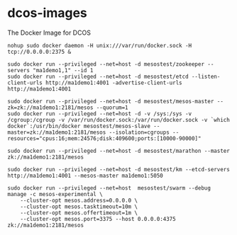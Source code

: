 # dcos-images
The Docker Image for DCOS

	nohup sudo docker daemon -H unix:///var/run/docker.sock -H tcp://0.0.0.0:2375 &

	sudo docker run --privileged --net=host -d mesostest/zookeeper --servers "ma1demo1,1" --id 1
	sudo docker run --privileged --net=host -d mesostest/etcd --listen-client-urls http://ma1demo1:4001 -advertise-client-urls http://ma1demo1:4001
	
	sudo docker run --privileged --net=host -d mesostest/mesos-master --zk=zk://ma1demo1:2181/mesos --quorum=1
	sudo docker run --privileged --net=host -d -v /sys:/sys -v /cgroup:/cgroup -v /var/run/docker.sock:/var/run/docker.sock -v `which docker`:/usr/bin/docker mesostest/mesos-slave --master=zk://ma1demo1:2181/mesos --isolation=cgroups --resources="cpus:16;mem:24576;disk:409600;ports:[10000-90000]" 
	
	sudo docker run --privileged --net=host -d mesostest/marathon --master zk://ma1demo1:2181/mesos

	sudo docker run --privileged --net=host -d mesostest/km --etcd-servers http://ma1demo1:4001 --mesos-master ma1demo1:5050
	
	sudo docker run --privileged --net=host  mesostest/swarm --debug manage -c mesos-experimental \
	    --cluster-opt mesos.address=0.0.0.0 \
	    --cluster-opt mesos.tasktimeout=10m \
	    --cluster-opt mesos.offertimeout=1m \
	    --cluster-opt mesos.port=3375 --host 0.0.0.0:4375 zk://ma1demo1:2181/mesos

